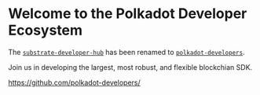 # Welcome to the Polkadot Developer Ecosystem

The [`substrate-developer-hub`](https://github.com/substrate-developer-hub/) has been renamed to [`polkadot-developers`](https://github.com/polkadot-developers/).

Join us in developing the largest, most robust, and flexible blockchian SDK.

https://github.com/polkadot-developers/
